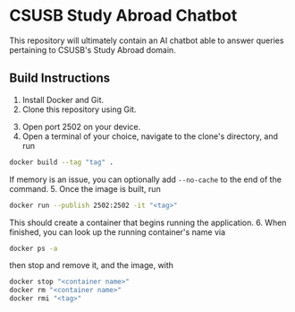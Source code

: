 # CSUSB Study Abroad Chatbot

This repository will ultimately contain an AI chatbot able to answer queries pertaining to CSUSB's Study Abroad domain.

## Build Instructions
1. Install Docker and Git.
2. Clone this repository using Git.
<!-- 3. Open the Dockerfile in an editor of your choice, and change `browser.serverAddress` in the Dockerfile's CMD command to your device's name. (On Windows, this is the `COMPUTERNAME` environment variable.) -->
3. Open port 2502 on your device.
4. Open a terminal of your choice, navigate to the clone's directory, and run
```bash
docker build --tag "tag" .
```
If memory is an issue, you can optionally add `--no-cache` to the end of the command.
5. Once the image is built, run
```bash
docker run --publish 2502:2502 -it "<tag>"
```
This should create a container that begins running the application.
6. When finished, you can look up the running container's name via
```bash
docker ps -a
```
then stop and remove it, and the image, with
```bash
docker stop "<container name>"
docker rm "<container name>"
docker rmi "<tag>"
```